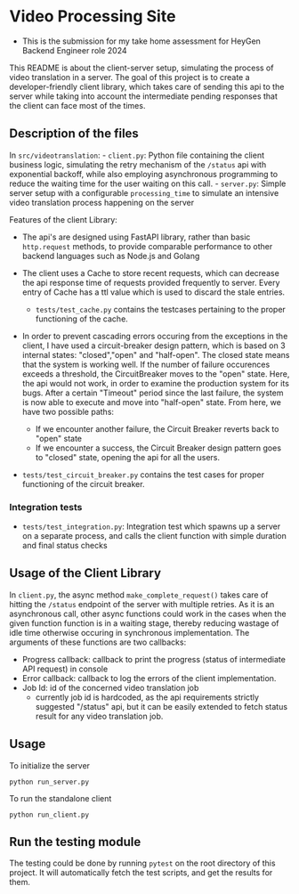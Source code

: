 # Video Processing Site

- This is the submission for my take home assessment for HeyGen Backend Engineer role 2024

This README is about the client-server setup, simulating the process of video translation in a server. The goal of this project is to create a developer-friendly client library, which takes care of sending this api to the server while taking into account the intermediate pending responses that the client can face most of the times.

## Description of the files
In `src/videotranslation`:
    - `client.py`: Python file containing the client business logic, simulating the retry mechanism of the `/status` api with exponential backoff, while also employing asynchronous programming to reduce the waiting time for the user waiting on this call.
    - `server.py`: Simple server setup with a configurable `processing_time` to simulate an intensive video translation process happening on the server

Features of the client Library:
- The api's are designed using FastAPI library, rather than basic `http.request` methods, to provide comparable performance to other backend languages such as Node.js and Golang
- The client uses a Cache to store recent requests, which can decrease the api response time of requests provided frequently to server. Every entry of Cache has a ttl value which is used to discard the stale entries.
    - `tests/test_cache.py` contains the testcases pertaining to the proper functioning of the cache.
- In order to prevent cascading errors occuring from the exceptions in the client, I have used a circuit-breaker design pattern, which is based on 3 internal states: "closed","open" and "half-open". The closed state means that the system is working well. If the number of failure occurences exceeds a threshold, the CircuitBreaker moves to the "open" state. Here, the api would not work, in order to examine the production system for its bugs. After a certain "Timeout" period since the last failure, the system is now able to execute and move into "half-open" state. From here, we have two possible paths:
    - If we encounter another failure, the Circuit Breaker reverts back to "open" state
    - If we encounter a success, the Circuit Breaker design pattern goes to "closed" state, opening the api for all the users.

- `tests/test_circuit_breaker.py` contains the test cases for proper functioning of the circuit breaker.

### Integration tests
- `tests/test_integration.py`: Integration test which spawns up a server on a separate process, and calls the client function with simple duration and final status checks

## Usage of the Client Library
In `client.py`, the async method `make_complete_request()` takes care of hitting the `/status` endpoint of the server with multiple retries. As it is an asynchronous call, other async functions could work in the cases when the given function function is in a waiting stage, thereby reducing wastage of idle time otherwise occuring in synchronous implementation. The arguments of these functions are two callbacks:
- Progress callback: callback to print the progress (status of intermediate API request) in console
- Error callback: callback to log the errors of the client implementation.
- Job Id: id of the concerned video translation job
    - currently job id is hardcoded, as the api requirements strictly suggested "/status" api, but it can be easily extended to fetch status result for any video translation job.


## Usage
To initialize the server
```
python run_server.py
```

To run the standalone client
```
python run_client.py
```


## Run the testing module
The testing could be done by running `pytest` on the root directory of this project. It will automatically fetch the test scripts, and get the results for them.
